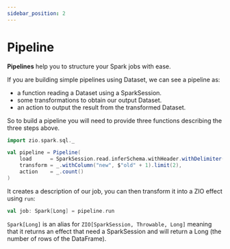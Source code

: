 ```yaml
---
sidebar_position: 2
---
```


# Pipeline

**Pipelines** help you to structure your Spark jobs with ease.

If you are building simple pipelines using Dataset, we can see a pipeline as:

- a function reading a Dataset using a SparkSession.
- some transformations to obtain our output Dataset.
- an action to output the result from the transformed Dataset.

So to build a pipeline you will need to provide three functions describing the three steps above.

```scala
import zio.spark.sql._

val pipeline = Pipeline(
    load      = SparkSession.read.inferSchema.withHeader.withDelimiter(";").csv("test.csv"),
    transform = _.withColumn("new", $"old" + 1).limit(2),
    action    = _.count()
)
```

It creates a description of our job, you can then transform it into a ZIO effect using `run`:

```scala
val job: Spark[Long] = pipeline.run
```

`Spark[Long]` is an alias for `ZIO[SparkSession, Throwable, Long]` meaning that it returns an effect that need a SparkSession and will return a Long (the number of rows of the DataFrame).
